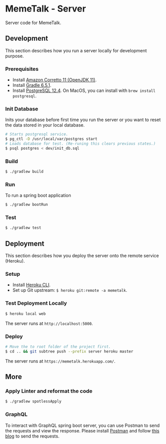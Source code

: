 # MemeTalk - Server

Server code for MemeTalk.

## Development

This section describes how you run a server locally for development purpose.

### Prerequisites

- Install [Amazon Corretto 11 (OpenJDK 11)](https://docs.aws.amazon.com/corretto/latest/corretto-11-ug/downloads-list.html).
- Install [Gradle 6.5.1](https://gradle.org/install/).
- Install [PostgreSQL 12.4](https://www.postgresql.org/docs/12/index.html). On MacOS, you can install with `brew install postgresql`.

### Init Database

Inits your database before first time you run the server or you want to reset
the data stored in your local database.

```bash
# Starts postgresql service.
$ pg_ctl -D /usr/local/var/postgres start
# Loads database for test. (Re-runing this clears previous states.)
$ psql postgres < dev/init_db.sql
```

### Build

```bash
$ ./gradlew build
```

### Run

To run a spring boot application
```bash
$ ./gradlew bootRun
```

### Test

```bash
$ ./gradlew test
```

## Deployment

This section describes how you deploy the server onto the remote service
(Heroku).

### Setup

- Install [Heroku CLI](https://devcenter.heroku.com/articles/heroku-cli).
- Set up Git upstream: `$ heroku git:remote -a memetalk`.

### Test Deployment Locally

```bash
$ heroku local web
```

The server runs at `http://localhost:5000`.

### Deploy

```bash
# Move the to root folder of the project first.
$ cd .. && git subtree push --prefix server heroku master
```

The server runs at `https://memetalk.herokuapp.com/`.

## More

### Apply Linter and reformat the code
```bash
$ ./gradlew spotlessApply
```

### GraphQL
To interact with GraphQL spring boot server, you can use Postman to send the requests and view the response.
Please install [Postman](https://www.postman.com/) and follow [this blog](https://learning.postman.com/docs/sending-requests/supported-api-frameworks/graphql/) to send the requests.

